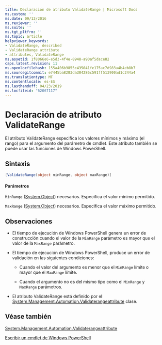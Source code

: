 ```yaml
---
title: Declaración de atributo ValidateRange | Microsoft Docs
ms.custom: ''
ms.date: 09/13/2016
ms.reviewer: ''
ms.suite: ''
ms.tgt_pltfrm: ''
ms.topic: article
helpviewer_keywords:
- ValidateRange, described
- ValidateRange attribute
- attributes, ValidateRange
ms.assetid: 1f8066e6-e5d3-4f4e-8948-a90af5dace82
caps.latest.revision: 11
ms.openlocfilehash: 155a406b9855c435041fe175ac7d983a4b4eb8b7
ms.sourcegitcommit: e7445ba8203da304286c591ff513900ad1c244a4
ms.translationtype: MT
ms.contentlocale: es-ES
ms.lasthandoff: 04/23/2019
ms.locfileid: "62067117"
---
```

# <a name="validaterange-attribute-declaration"></a>Declaración de atributo ValidateRange

El atributo ValidateRange especifica los valores mínimos y máximo (el rango) para el argumento del parámetro de cmdlet. Este atributo también se puede usar las funciones de Windows PowerShell.

## <a name="syntax"></a>Sintaxis

```csharp
[ValidateRange(object minRange, object maxRange)]
```

#### <a name="parameters"></a>Parámetros

`MinRange` ([System.Object](/dotnet/api/system.object)) necesarios. Especifica el valor mínimo permitido.

`MaxRange` ([System.Object](/dotnet/api/system.object)) necesarios. Especifica el valor máximo permitido.

## <a name="remarks"></a>Observaciones

- El tiempo de ejecución de Windows PowerShell genera un error de construcción cuando el valor de la `MinRange` parámetro es mayor que el valor de la `MaxRange` parámetro.

- El tiempo de ejecución de Windows PowerShell, produce un error de validación en las siguientes condiciones:

    - Cuando el valor del argumento es menor que el `MinRange` límite o mayor que el `MaxRange` límite.

    - Cuando el argumento no es del mismo tipo como el `MinRange` y `MaxRange` parámetros.

- El atributo ValidateRange está definido por el [System.Management.Automation.Validaterangeattribute](/dotnet/api/System.Management.Automation.ValidateRangeAttribute) clase.

## <a name="see-also"></a>Véase también

[System.Management.Automation.Validaterangeattribute](/dotnet/api/System.Management.Automation.ValidateRangeAttribute)

[Escribir un cmdlet de Windows PowerShell](./writing-a-windows-powershell-cmdlet.md)
